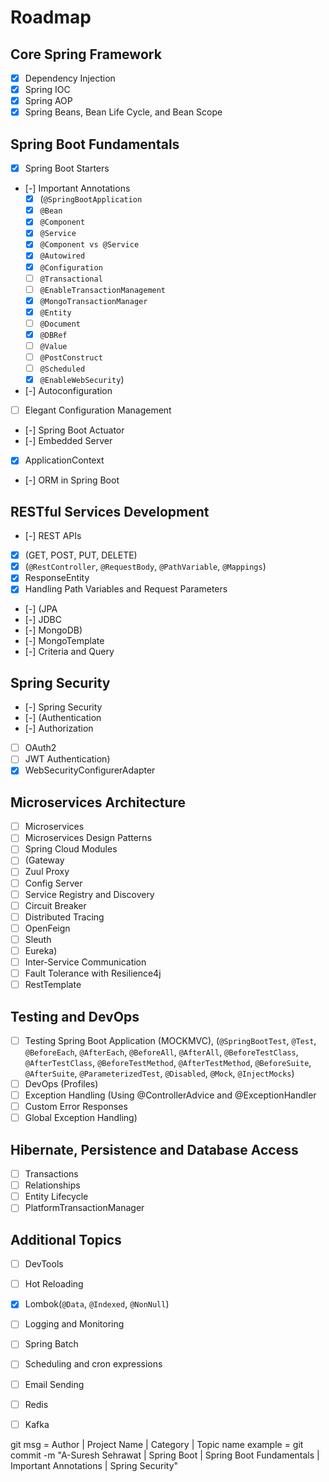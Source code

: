 # Roadmap

## Core Spring Framework

- [x] Dependency Injection
- [x] Spring IOC
- [x] Spring AOP
- [x] Spring Beans, Bean Life Cycle, and Bean Scope

## Spring Boot Fundamentals

- [x] Spring Boot Starters
- [-] Important Annotations
  - [x] (`@SpringBootApplication`
  - [x] `@Bean`
  - [x] `@Component`
  - [x] `@Service`
  - [x] `@Component vs @Service`
  - [x] `@Autowired`
  - [x] `@Configuration`
  - [ ] `@Transactional`
  - [ ] `@EnableTransactionManagement`
  - [x] `@MongoTransactionManager`
  - [x] `@Entity`
  - [ ] `@Document`
  - [x] `@DBRef`
  - [ ] `@Value`
  - [ ] `@PostConstruct`
  - [ ] `@Scheduled`
  - [x] `@EnableWebSecurity`)
- [-] Autoconfiguration
- [ ] Elegant Configuration Management
- [-] Spring Boot Actuator
- [-] Embedded Server
- [x] ApplicationContext
- [-] ORM in Spring Boot

## RESTful Services Development

- [-] REST APIs
- [x] (GET, POST, PUT, DELETE)
- [x] (`@RestController`, `@RequestBody`, `@PathVariable`, `@Mappings`)
- [x] ResponseEntity
- [x] Handling Path Variables and Request Parameters
- [-] (JPA
- [-] JDBC
- [-] MongoDB)
- [-] MongoTemplate
- [-] Criteria and Query

## Spring Security

- [-] Spring Security
- [-] (Authentication
- [-] Authorization
- [ ] OAuth2
- [ ] JWT Authentication)
- [x] WebSecurityConfigurerAdapter

## Microservices Architecture

- [ ] Microservices
- [ ] Microservices Design Patterns
- [ ] Spring Cloud Modules
- [ ] (Gateway
- [ ] Zuul Proxy
- [ ] Config Server
- [ ] Service Registry and Discovery
- [ ] Circuit Breaker
- [ ] Distributed Tracing
- [ ] OpenFeign
- [ ] Sleuth
- [ ] Eureka)
- [ ] Inter-Service Communication
- [ ] Fault Tolerance with Resilience4j
- [ ] RestTemplate

## Testing and DevOps

- [ ] Testing Spring Boot Application (MOCKMVC), (`@SpringBootTest`, `@Test`, `@BeforeEach`, `@AfterEach`, `@BeforeAll`, `@AfterAll`, `@BeforeTestClass`, `@AfterTestClass`, `@BeforeTestMethod`, `@AfterTestMethod`, `@BeforeSuite`, `@AfterSuite`, `@ParameterizedTest`, `@Disabled`, `@Mock`, `@InjectMocks`)
- [ ] DevOps (Profiles)
- [ ] Exception Handling (Using @ControllerAdvice and @ExceptionHandler
- [ ] Custom Error Responses
- [ ] Global Exception Handling)

## Hibernate, Persistence and Database Access

- [ ] Transactions
- [ ] Relationships
- [ ] Entity Lifecycle
- [ ] PlatformTransactionManager

## Additional Topics

- [ ] DevTools
- [ ] Hot Reloading
- [x] Lombok(`@Data`, `@Indexed`, `@NonNull`)
- [ ] Logging and Monitoring
- [ ] Spring Batch
- [ ] Scheduling and cron expressions
- [ ] Email Sending
- [ ] Redis
- [ ] Kafka


git msg = Author | Project Name | Category | Topic name
example = git commit -m "A-Suresh Sehrawat | Spring Boot | Spring Boot Fundamentals | Important Annotations | Spring Security"